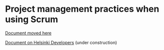 
# Project management practices when using Scrum

[Document moved here](docs/scrum-project-management.md)

[Document on Helsinki Developers](https://developer.hel.ninja/scrum-project-management) (under construction)
